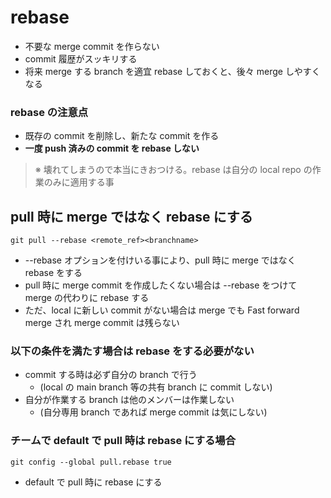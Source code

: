 # rebase
- 不要な merge commit を作らない
- commit 履歴がスッキリする
- 将来 merge する branch を適宜 rebase しておくと、後々 merge しやすくなる
### rebase の注意点
- 既存の commit を削除し、新たな commit を作る
- **一度 push 済みの commit を rebase しない**
> ※ 壊れてしまうので本当にきおつける。rebase は自分の local repo の作業のみに適用する事
## pull 時に merge ではなく rebase にする
    git pull --rebase <remote_ref><branchname>
- --rebase オプションを付けいる事により、pull 時に merge ではなく rebase をする
- pull 時に merge commit を作成したくない場合は --rebase をつけて merge の代わりに rebase する
- ただ、local に新しい commit がない場合は merge でも Fast forward merge され merge commit は残らない
### 以下の条件を満たす場合は rebase をする必要がない
- commit する時は必ず自分の branch で行う
   - (local の main branch 等の共有 branch に commit しない)
- 自分が作業する branch は他のメンバーは作業しない
   - (自分専用 branch であれば merge commit は気にしない)
### チームで default で pull 時は rebase にする場合
    git config --global pull.rebase true
- default で pull 時に rebase にする
